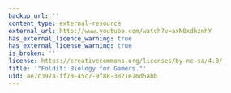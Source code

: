 ```yaml
---
backup_url: ''
content_type: external-resource
external_url: http://www.youtube.com/watch?v=axN0xdhznhY
has_external_licence_warning: true
has_external_license_warning: true
is_broken: ''
license: https://creativecommons.org/licenses/by-nc-sa/4.0/
title: '"Foldit: Biology for Gamers."'
uid: ae7c397a-ff78-45c7-9f88-3821e76d5abb
---
```

